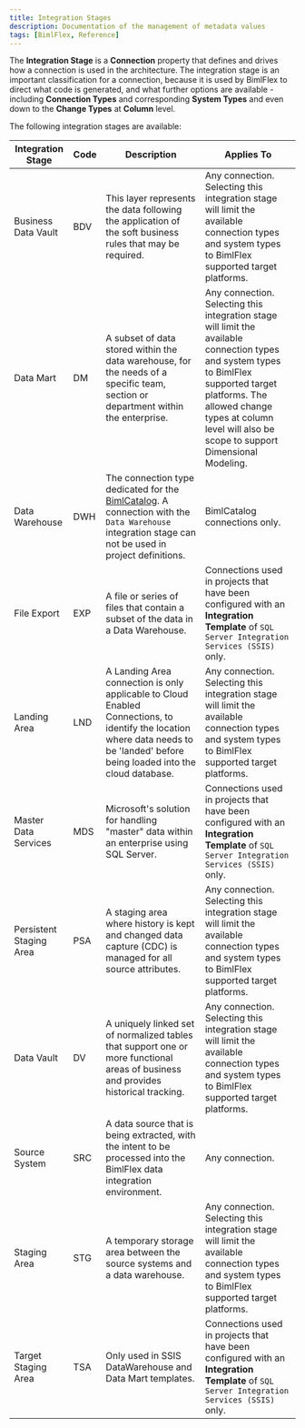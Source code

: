 ```yaml
---
title: Integration Stages
description: Documentation of the management of metadata values
tags: [BimlFlex, Reference]
---
```

<!--
Integration Stages
Header not included because it is used in different ways
-->
The **Integration Stage** is a **Connection** property that defines and drives how a connection is used in the architecture. The integration stage is an important classification for a connection, because it is used by BimlFlex to direct what code is generated, and what further options are available - including **Connection Types** and corresponding **System Types** and even down to the **Change Types** at **Column** level.

The following integration stages are available:

| Integration Stage   | Code | Description | Applies To |
| ------------------- | ---- | ----------- | ---------- |
| Business Data Vault     | BDV  | This layer represents the data following the application of the soft business rules that may be required. | Any connection. Selecting this integration stage will limit the available connection types and system types to BimlFlex supported target platforms. |
| Data Mart               | DM   | A subset of data stored within the data warehouse, for the needs of a specific team, section or department within the enterprise. | Any connection. Selecting this integration stage will limit the available connection types and system types to BimlFlex supported target platforms. The allowed change types at column level will also be scope to support Dimensional Modeling. |
| Data Warehouse          | DWH  | The connection type dedicated for the [BimlCatalog](bimlflex-components-overview). A connection with the `Data Warehouse` integration stage can not be used in project definitions. | BimlCatalog connections only.|
| File Export             | EXP  | A file or series of files that contain a subset of the data in a Data Warehouse.                                                  | Connections used in projects that have been configured with an **Integration Template** of `SQL Server Integration Services (SSIS)` only. |
| Landing Area            | LND  | A Landing Area connection is only applicable to Cloud Enabled Connections, to identify the location where data needs to be 'landed' before being loaded into the cloud database. | Any connection. Selecting this integration stage will limit the available connection types and system types to BimlFlex supported target platforms. |
| Master Data Services    | MDS  | Microsoft's solution for handling "master" data within an enterprise using SQL Server.                                            | Connections used in projects that have been configured with an **Integration Template** of `SQL Server Integration Services (SSIS)` only. |
| Persistent Staging Area | PSA  | A staging area where history is kept and changed data capture (CDC) is managed for all source attributes.                         | Any connection. Selecting this integration stage will limit the available connection types and system types to BimlFlex supported target platforms.|
| Data Vault          | DV  | A uniquely linked set of normalized tables that support one or more functional areas of business and provides historical tracking.| Any connection. Selecting this integration stage will limit the available connection types and system types to BimlFlex supported target platforms.|
| Source System           | SRC  | A data source that is being extracted, with the intent to be processed into the BimlFlex data integration environment.  | Any connection. |
| Staging Area            | STG  | A temporary storage area between the source systems and a data warehouse.                                                         | Any connection. Selecting this integration stage will limit the available connection types and system types to BimlFlex supported target platforms.|
| Target Staging Area     | TSA  | Only used in SSIS DataWarehouse and Data Mart templates.                                                                          | Connections used in projects that have been configured with an **Integration Template** of `SQL Server Integration Services (SSIS)` only.|
